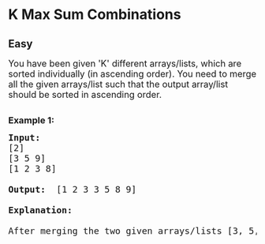# K Max Sum Combinations
## Easy
<div class="problems_problem_content__Xm_eO"><p><span style="font-size:18px">
 You have been given 'K' different arrays/lists, which are sorted individually (in ascending order). You need to merge all the given arrays/list such that the output array/list should be sorted in ascending order.
</span><br>
&nbsp;</p>

<p><span style="font-size:18px"><strong>Example 1:</strong></span></p>

<pre><span style="font-size:18px"><strong>Input: </strong>
[2]
[3 5 9] 
[1 2 3 8] 

<strong>Output: </strong> [1 2 3 3 5 8 9]
  
<strong>Explanation: </strong>

After merging the two given arrays/lists [3, 5, 9] and [ 1, 2, 3, 8], the output sorted array will be [1, 2, 3, 3, 5, 8, 9].
  
</pre>

</div>

